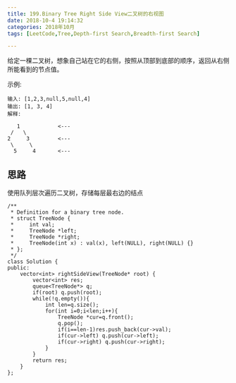 ```yaml
---
title: 199.Binary Tree Right Side View二叉树的右视图
date: 2018-10-4 19:14:32    
categories: 2018年10月
tags: [LeetCode,Tree,Depth-first Search,Breadth-first Search]

---
```

 

给定一棵二叉树，想象自己站在它的右侧，按照从顶部到底部的顺序，返回从右侧所能看到的节点值。


<!-- more -->

示例:

	输入: [1,2,3,null,5,null,4]
	输出: [1, 3, 4]
	解释:

	   1            <---
	 /   \
	2     3         <---
	 \     \
	  5     4       <---


## 思路
使用队列层次遍历二叉树，存储每层最右边的结点

	/**
	 * Definition for a binary tree node.
	 * struct TreeNode {
	 *     int val;
	 *     TreeNode *left;
	 *     TreeNode *right;
	 *     TreeNode(int x) : val(x), left(NULL), right(NULL) {}
	 * };
	 */
	class Solution {
	public:
	    vector<int> rightSideView(TreeNode* root) {
	        vector<int> res;
	        queue<TreeNode*> q;
	        if(root) q.push(root);
	        while(!q.empty()){
	            int len=q.size();
	            for(int i=0;i<len;i++){
	                TreeNode *cur=q.front();
	                q.pop();
	                if(i==len-1)res.push_back(cur->val);
	                if(cur->left) q.push(cur->left);
	                if(cur->right) q.push(cur->right);
	            }
	        }
	        return res;
	    }
	};
